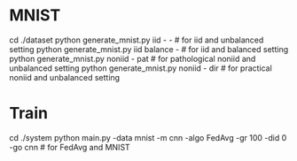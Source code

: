 # MNIST
cd ./dataset
python generate_mnist.py iid - - # for iid and unbalanced setting
python generate_mnist.py iid balance - # for iid and balanced setting
python generate_mnist.py noniid - pat # for pathological noniid and unbalanced setting
python generate_mnist.py noniid - dir # for practical noniid and unbalanced setting


# Train

cd ./system
python main.py -data mnist -m cnn -algo FedAvg -gr 100 -did 0 -go cnn # for FedAvg and MNIST